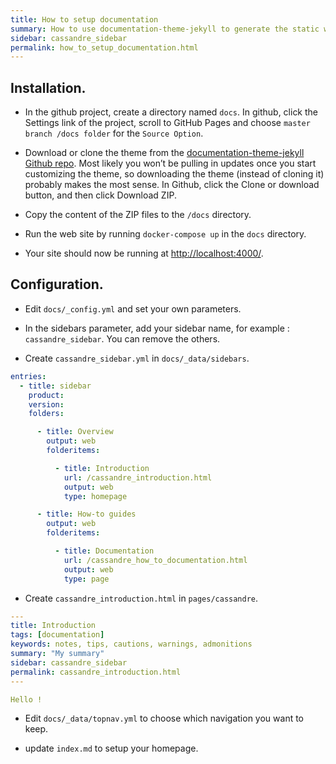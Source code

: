 ```yaml
---
title: How to setup documentation
summary: How to use documentation-theme-jekyll to generate the static website hosted on github pages
sidebar: cassandre_sidebar
permalink: how_to_setup_documentation.html
---
```


## Installation.
  * In the github project, create a directory named `docs`. In github, click the Settings link of the project, scroll to GitHub Pages and choose `master branch /docs folder` for the `Source Option`.

  * Download or clone the theme from the [documentation-theme-jekyll Github repo](https://github.com/tomjoht/documentation-theme-jekyll). Most likely you won’t be pulling in updates once you start customizing the theme, so downloading the theme (instead of cloning it) probably makes the most sense. In Github, click the Clone or download button, and then click Download ZIP.

  * Copy the content of the ZIP files to the `/docs` directory.

  * Run the web site by running `docker-compose up` in the `docs` directory.

  * Your site should now be running at [http://localhost:4000/](http://localhost:4000/).

## Configuration.
  * Edit `docs/_config.yml` and set your own parameters.
  
  * In the sidebars parameter, add your sidebar name, for example : `cassandre_sidebar`. You can remove the others.
  
  * Create `cassandre_sidebar.yml` in `docs/_data/sidebars`.

```yaml
entries:
  - title: sidebar
    product:
    version:
    folders:

      - title: Overview
        output: web
        folderitems:

          - title: Introduction
            url: /cassandre_introduction.html
            output: web
            type: homepage

      - title: How-to guides
        output: web
        folderitems:

          - title: Documentation
            url: /cassandre_how_to_documentation.html
            output: web
            type: page
```

  * Create `cassandre_introduction.html` in `pages/cassandre`. 

```yaml
---
title: Introduction
tags: [documentation]
keywords: notes, tips, cautions, warnings, admonitions
summary: "My summary"
sidebar: cassandre_sidebar
permalink: cassandre_introduction.html
---

Hello !
``` 

  * Edit `docs/_data/topnav.yml` to choose which navigation you want to keep.
  
  * update `index.md` to setup your homepage.
